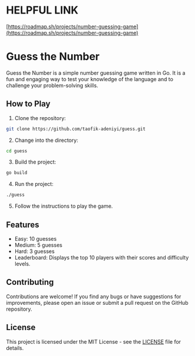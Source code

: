 # HELPFUL LINK

[https://roadmap.sh/projects/number-guessing-game](https://roadmap.sh/projects/number-guessing-game)

# Guess the Number

Guess the Number is a simple number guessing game written in Go. It is a fun and engaging way to test your knowledge of the language and to challenge your problem-solving skills.

## How to Play

1. Clone the repository:

```bash
git clone https://github.com/taofik-adeniyi/guess.git
```

2. Change into the directory:

```bash
cd guess
```

3. Build the project:

```bash
go build
```

4. Run the project:

```bash
./guess
```

5. Follow the instructions to play the game.

## Features

- Easy: 10 guesses
- Medium: 5 guesses
- Hard: 3 guesses
- Leaderboard: Displays the top 10 players with their scores and difficulty levels.

## Contributing

Contributions are welcome! If you find any bugs or have suggestions for improvements, please open an issue or submit a pull request on the GitHub repository.

## License

This project is licensed under the MIT License - see the [LICENSE](LICENSE) file for details.
